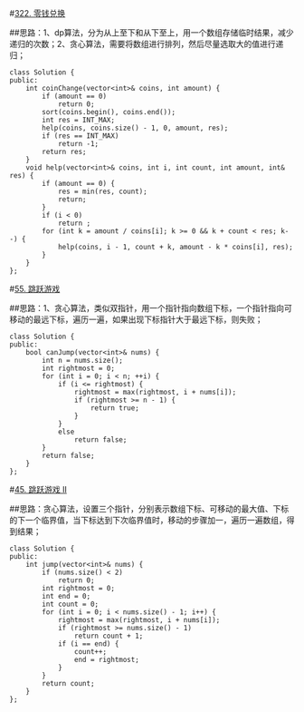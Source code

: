 #[322. 零钱兑换](https://leetcode-cn.com/problems/coin-change/)

##思路：1、dp算法，分为从上至下和从下至上，用一个数组存储临时结果，减少递归的次数；2、贪心算法，需要将数组进行排列，然后尽量选取大的值进行递归；
```
class Solution {
public:
    int coinChange(vector<int>& coins, int amount) {
        if (amount == 0) 
            return 0;
        sort(coins.begin(), coins.end());
        int res = INT_MAX;
        help(coins, coins.size() - 1, 0, amount, res);
        if (res == INT_MAX)
            return -1;
        return res;
    }
    void help(vector<int>& coins, int i, int count, int amount, int& res) {
        if (amount == 0) {
            res = min(res, count);
            return;
        }
        if (i < 0)
            return ;
        for (int k = amount / coins[i]; k >= 0 && k + count < res; k--) {
            help(coins, i - 1, count + k, amount - k * coins[i], res);
        }
    }
};
```

#[55. 跳跃游戏](https://leetcode-cn.com/problems/jump-game/)

##思路：1、贪心算法，类似双指针，用一个指针指向数组下标，一个指针指向可移动的最远下标，遍历一遍，如果出现下标指针大于最远下标，则失败；
```
class Solution {
public:
    bool canJump(vector<int>& nums) {
        int n = nums.size();
        int rightmost = 0;
        for (int i = 0; i < n; ++i) {
            if (i <= rightmost) {
                rightmost = max(rightmost, i + nums[i]);
                if (rightmost >= n - 1) {
                    return true;
                }
            }
            else 
                return false;
        }
        return false;
    }
};
```

#[45. 跳跃游戏 II](https://leetcode-cn.com/problems/jump-game-ii/)

##思路：贪心算法，设置三个指针，分别表示数组下标、可移动的最大值、下标的下一个临界值，当下标达到下次临界值时，移动的步骤加一，遍历一遍数组，得到结果；
```
class Solution {
public:
    int jump(vector<int>& nums) {
        if (nums.size() < 2)
            return 0;
        int rightmost = 0;
        int end = 0;
        int count = 0;
        for (int i = 0; i < nums.size() - 1; i++) {
            rightmost = max(rightmost, i + nums[i]);
            if (rightmost >= nums.size() - 1)
                return count + 1;
            if (i == end) {
                count++;
                end = rightmost;
            }
        }
        return count;
    }
};
```